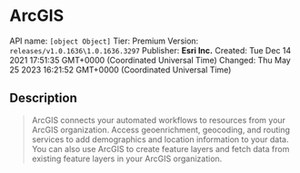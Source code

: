 # ArcGIS
API name: `[object Object]`
Tier: Premium
Version: `releases/v1.0.1636\1.0.1636.3297`
Publisher: **Esri Inc.**
Created: Tue Dec 14 2021 17:51:35 GMT+0000 (Coordinated Universal Time)
Changed: Thu May 25 2023 16:21:52 GMT+0000 (Coordinated Universal Time)

## Description
> ArcGIS connects your automated workflows to resources from your ArcGIS organization. Access geoenrichment, geocoding, and routing services to add demographics and location information to your data. You can also use ArcGIS to create feature layers and fetch data from existing feature layers in your ArcGIS organization.
